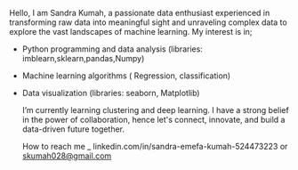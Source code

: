 Hello, I am Sandra Kumah, a passionate data enthusiast experienced in transforming raw data into meaningful sight and
unraveling complex data to explore the vast landscapes of machine learning.
My interest is in;

- Python programming and data analysis (libraries: imblearn,sklearn,pandas,Numpy)
- Machine learning algorithms ( Regression, classification)
- Data visualization (libraries: seaborn, Matplotlib)
  
  I’m currently learning clustering and deep learning. I have a strong belief in the power of collaboration, hence let's connect, innovate, and build a data-driven future together. 
  
   How to reach me _ linkedin.com/in/sandra-emefa-kumah-524473223 or skumah028@gmail.com

<!---
sandraemefa/sandraemefa is a ✨ special ✨ repository because its `README.md` (this file) appears on your GitHub profile.
You can click the Preview link to take a look at your changes.
--->
